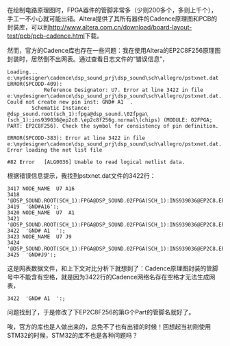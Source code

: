 <!---title:EP2C8F256的官方原理图库存在问题-->
<!---keywords:FPGA-->
<!---date:old-->

在绘制电路原理图时，FPGA器件的管脚非常多（少则200多个，多则上千个），手工一不小心就可能出错。Altera提供了其所有器件的Cadence原理图和PCB的封装库，可以到<http://www.altera.com.cn/download/board-layout-test/pcb/pcb-cadence.html>下载。

然而，官方的Cadence库也存在一些问题：我在使用Altera的EP2C8F256原理图封装时，居然倒不出网表。通过查看日志文件的“错误信息”，

```
Loading... e:\mydesigner\cadence\dsp_sound_prj\dsp_sound\sch\allegro/pstxnet.dat
ERROR(SPCODD-409): 
			Reference Designator: U7. Error at line 3422 in file e:\mydesigner\cadence\dsp_sound_prj\dsp_sound\sch\allegro/pstxnet.dat. Could not create new pin inst: GND# A1  .
        Schematic Instance: @dsp_sound.root(sch_1):fpga@dsp_sound.\02fpga\(sch_1):ins939036@ep2c8.\ep2c8f256g.normal\(chips) (MODULE: 02FPGA; PART: EP2C8F256). Check the symbol for consistency of pin definition.

ERROR(SPCODD-383): Error at line 3422 in file e:\mydesigner\cadence\dsp_sound_prj\dsp_sound\sch\allegro/pstxnet.dat. Error loading the net list file

#82 Error   [ALG0036] Unable to read logical netlist data.
```

根据错误信息提示，我找到pstxnet.dat文件的3422行：

```
3417 NODE_NAME	U7 A16
3418  '@DSP_SOUND.ROOT(SCH_1):FPGA@DSP_SOUND.02FPGA(SCH_1):INS939036@EP2C8.EP2C8F256G.NORMAL(CHIPS)':
3419  'GND#A16':;
3420 NODE_NAME	U7  A1  
3421  '@DSP_SOUND.ROOT(SCH_1):FPGA@DSP_SOUND.02FPGA(SCH_1):INS939036@EP2C8.EP2C8F256G.NORMAL(CHIPS)':
3422  'GND# A1  ':;
3423 NODE_NAME	U7 J9
3424  '@DSP_SOUND.ROOT(SCH_1):FPGA@DSP_SOUND.02FPGA(SCH_1):INS939036@EP2C8.EP2C8F256G.NORMAL(CHIPS)':
3425  'GND#J9':;
```

这是网表数据文件，和上下文对比分析下就想到了：Cadence原理图封装的管脚号中不能含有空格，就是因为3422行的Cadence网络名存在空格才无法生成网表，

```
3422  'GND# A1  ':;
```

问题找到了，于是修改了下EP2C8F256的第G个Part的管脚名就好了。

唉，官方的库也是人做出来的，总免不了也有出错的时候！回想起当初刚使用STM32的时候，STM32的库不也是各种问题吗？



